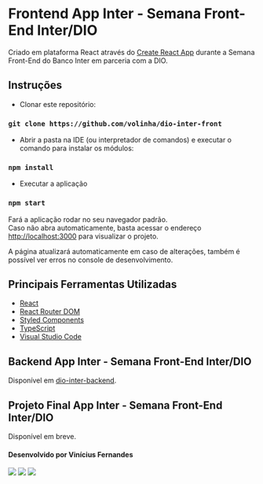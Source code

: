 # Frontend App Inter - Semana Front-End Inter/DIO

Criado em plataforma React através do [Create React App](https://github.com/facebook/create-react-app) durante a Semana Front-End do Banco Inter em parceria com a DIO.

## Instruções

- Clonar este repositório:

### `git clone https://github.com/volinha/dio-inter-front`

- Abrir a pasta na IDE (ou interpretador de comandos) e executar o comando para instalar os módulos:

### `npm install`

- Executar a aplicação

### `npm start`

Fará a aplicação rodar no seu navegador padrão.\
Caso não abra automaticamente, basta acessar o endereço [http://localhost:3000](http://localhost:3000) para visualizar o projeto.

A página atualizará automaticamente em caso de alterações, também é possível ver erros no console de desenvolvimento.

## Principais Ferramentas Utilizadas

- [React](https://pt-br.reactjs.org)
- [React Router DOM](https://v5.reactrouter.com/web/guides/quick-start)
- [Styled Components](https://styled-components.com)
- [TypeScript](https://www.typescriptlang.org)
- [Visual Studio Code](https://code.visualstudio.com)

## Backend App Inter - Semana Front-End Inter/DIO

Disponível em [dio-inter-backend](https://github.com/volinha/dio-inter-backend).

## Projeto Final App Inter - Semana Front-End Inter/DIO

Disponível em breve.

#### Desenvolvido por Vinícius Fernandes
[<img src = "https://img.shields.io/badge/facebook-%231877F2.svg?&style=for-the-badge&logo=facebook&logoColor=white">](https://www.facebook.com/viniciusfvb)
[<img src="https://img.shields.io/badge/linkedin-%230077B5.svg?&style=for-the-badge&logo=linkedin&logoColor=white" />](https://www.linkedin.com/in/viniciusfernandesdev/)
[<img src="https://img.shields.io/badge/twitter-%231DA1F2.svg?&style=for-the-badge&logo=twitter&logoColor=white" />](https://twitter.com/volafernandes)
<br />
